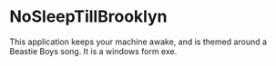 # NoSleepTillBrooklyn
This application keeps your machine awake, and is themed around a Beastie Boys song.  It is a windows form exe.
